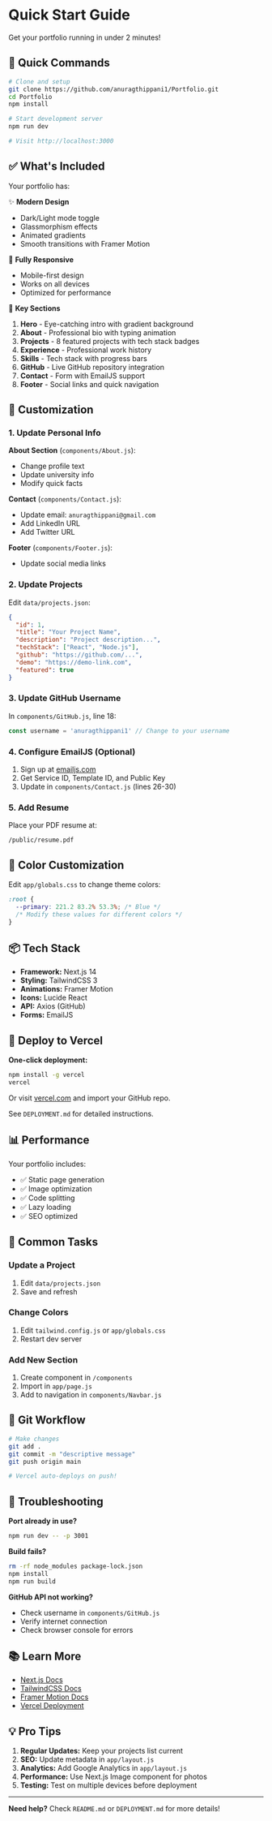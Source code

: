 # Quick Start Guide

Get your portfolio running in under 2 minutes!

## 🚀 Quick Commands

```bash
# Clone and setup
git clone https://github.com/anuragthippani1/Portfolio.git
cd Portfolio
npm install

# Start development server
npm run dev

# Visit http://localhost:3000
```

## ✅ What's Included

Your portfolio has:

✨ **Modern Design**
- Dark/Light mode toggle
- Glassmorphism effects
- Animated gradients
- Smooth transitions with Framer Motion

📱 **Fully Responsive**
- Mobile-first design
- Works on all devices
- Optimized for performance

🎯 **Key Sections**
1. **Hero** - Eye-catching intro with gradient background
2. **About** - Professional bio with typing animation
3. **Projects** - 8 featured projects with tech stack badges
4. **Experience** - Professional work history
5. **Skills** - Tech stack with progress bars
6. **GitHub** - Live GitHub repository integration
7. **Contact** - Form with EmailJS support
8. **Footer** - Social links and quick navigation

## 🎨 Customization

### 1. Update Personal Info

**About Section** (`components/About.js`):
- Change profile text
- Update university info
- Modify quick facts

**Contact** (`components/Contact.js`):
- Update email: `anuragthippani@gmail.com`
- Add LinkedIn URL
- Add Twitter URL

**Footer** (`components/Footer.js`):
- Update social media links

### 2. Update Projects

Edit `data/projects.json`:
```json
{
  "id": 1,
  "title": "Your Project Name",
  "description": "Project description...",
  "techStack": ["React", "Node.js"],
  "github": "https://github.com/...",
  "demo": "https://demo-link.com",
  "featured": true
}
```

### 3. Update GitHub Username

In `components/GitHub.js`, line 18:
```javascript
const username = 'anuragthippani1' // Change to your username
```

### 4. Configure EmailJS (Optional)

1. Sign up at [emailjs.com](https://emailjs.com)
2. Get Service ID, Template ID, and Public Key
3. Update in `components/Contact.js` (lines 26-30)

### 5. Add Resume

Place your PDF resume at:
```
/public/resume.pdf
```

## 🎨 Color Customization

Edit `app/globals.css` to change theme colors:
```css
:root {
  --primary: 221.2 83.2% 53.3%; /* Blue */
  /* Modify these values for different colors */
}
```

## 📦 Tech Stack

- **Framework:** Next.js 14
- **Styling:** TailwindCSS 3
- **Animations:** Framer Motion
- **Icons:** Lucide React
- **API:** Axios (GitHub)
- **Forms:** EmailJS

## 🚀 Deploy to Vercel

**One-click deployment:**

```bash
npm install -g vercel
vercel
```

Or visit [vercel.com](https://vercel.com) and import your GitHub repo.

See `DEPLOYMENT.md` for detailed instructions.

## 📊 Performance

Your portfolio includes:
- ✅ Static page generation
- ✅ Image optimization
- ✅ Code splitting
- ✅ Lazy loading
- ✅ SEO optimized

## 🔧 Common Tasks

### Update a Project
1. Edit `data/projects.json`
2. Save and refresh

### Change Colors
1. Edit `tailwind.config.js` or `app/globals.css`
2. Restart dev server

### Add New Section
1. Create component in `/components`
2. Import in `app/page.js`
3. Add to navigation in `components/Navbar.js`

## 📝 Git Workflow

```bash
# Make changes
git add .
git commit -m "descriptive message"
git push origin main

# Vercel auto-deploys on push!
```

## 🐛 Troubleshooting

**Port already in use?**
```bash
npm run dev -- -p 3001
```

**Build fails?**
```bash
rm -rf node_modules package-lock.json
npm install
npm run build
```

**GitHub API not working?**
- Check username in `components/GitHub.js`
- Verify internet connection
- Check browser console for errors

## 📚 Learn More

- [Next.js Docs](https://nextjs.org/docs)
- [TailwindCSS Docs](https://tailwindcss.com/docs)
- [Framer Motion Docs](https://www.framer.com/motion/)
- [Vercel Deployment](https://vercel.com/docs)

## 💡 Pro Tips

1. **Regular Updates:** Keep your projects list current
2. **SEO:** Update metadata in `app/layout.js`
3. **Analytics:** Add Google Analytics in `app/layout.js`
4. **Performance:** Use Next.js Image component for photos
5. **Testing:** Test on multiple devices before deployment

---

**Need help?** Check `README.md` or `DEPLOYMENT.md` for more details!

